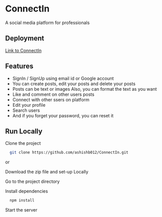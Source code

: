 # ConnectIn

A social media platform for professionals

## Deployment

[Link to ConnectIn](https://connectin-a.netlify.app/)

## Features

- SignIn / SignUp using email id or Google account
- You can create posts, edit your posts and delete your posts
- Posts can be text or images Also, you can format the text as you want
- Like and comment on other users posts
- Connect with other ssers on platform
- Edit your profile
- Search users
- And if you forget your password, you can reset it

## Run Locally

Clone the project

```bash
  git clone https://github.com/ashishb012/ConnectIn.git
```

or

Download the zip file and set-up Locally

Go to the project directory

Install dependencies

```bash
  npm install
```

Start the server

```bash
  npm run dev
```

## Environment Variables

To run this project, you will need to add the following environment variables to your .env file

Rename the `sample.env` file to `.env`

You can get `API_KEYS` from `firebaseConfig` while you setup firebase account

Add those `API_KEYS` to `.env` file in specified fields

## Tech Stack

- React
- TailwindCSS
- Firebase
- JavaScript
